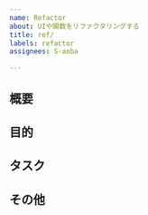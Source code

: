```yaml
---
name: Refactor
about: UIや関数をリファクタリングする
title: ref/
labels: refactor
assignees: S-aoba

---
```


## 概要

## 目的

## タスク

## その他
